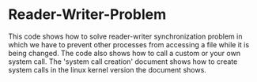 # Reader-Writer-Problem
This code shows how to solve reader-writer synchronization problem in which we have to prevent other processes from accessing a file while it is being changed. 
The code also shows how to call a custom or your own system call.
The 'system call creation' document shows how to create system calls in the linux kernel version the document shows.
